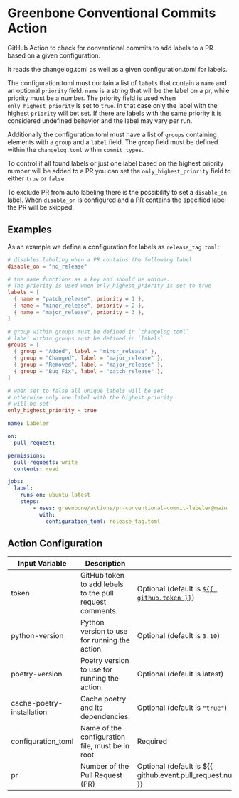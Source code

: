 # Greenbone Conventional Commits Action

GitHub Action to check for conventional commits to add labels to a PR based on a given configuration.

It reads the changelog.toml as well as a given configuration.toml for labels.

The configuration.toml must contain a list of `labels` that contain a `name` and an optional `priority` field.
`name` is a string that will be the label on a pr, while priority must be a number. The priority field is used when `only_highest_priority` is set to `true`. In that case only the label with the highest `priority` will bet set. If there are labels with the same priority it is considered undefined behavior and the label may vary per run.

Additionally the configuration.toml must have a list  of `groups` containing elements with a `group` and a `label` field. The `group` field must be defined within the `changelog.toml` within `commit_types`.

To control if all found labels or just one label based on the highest priority number will be added to a PR you can set the `only_highest_priority` field to either `true` or `false`.

To exclude PR from auto labeling there is the possibility to set a `disable_on` label. When `disable_on` is configured and a PR contains the specified label the PR will be skipped.


## Examples

As an example we define a configuration for labels as `release_tag.toml`:

```toml
# disables labeling when a PR contains the following label
disable_on = "no_release"

# the name functions as a key and should be unique.
# The priority is used when only_highest_priority is set to true
labels = [
  { name = "patch_release", priority = 1 },
  { name = "minor_release", priority = 2 },
  { name = "major_release", priority = 3 },
]

# group within groups must be defined in `changelog.toml`
# label within groups must be defined in `labels`
groups = [
  { group = "Added", label = "minor_release" },
  { group = "Changed", label = "major_release" },
  { group = "Removed", label = "major_release" },
  { group = "Bug Fix", label = "patch_release" },
]

# when set to false all unique labels will be set
# otherwise only one label with the highest priority
# will be set
only_highest_priority = true
```


```yml
name: Labeler

on:
  pull_request:

permissions:
  pull-requests: write
  contents: read

jobs:
  label:
    runs-on: ubuntu-latest
    steps:
        - uses: greenbone/actions/pr-conventional-commit-labeler@main
          with:
            configuration_toml: release_tag.toml
```


## Action Configuration

|Input Variable|Description| |
|--------------|-----------|-|
| token | GitHub token to add lebels to the pull request comments. | Optional (default is [`${{ github.token }}`](https://docs.github.com/en/actions/learn-github-actions/contexts#github-context)) |
| python-version | Python version to use for running the action. | Optional (default is `3.10`) |
| poetry-version | Poetry version to use for running the action. | Optional (default is latest) |
| cache-poetry-installation | Cache poetry and its dependencies. | Optional (default is `"true"`) |
| configuration_toml| Name of the configuration file, must be in root | Required  |
| pr | Number of the Pull Request (PR) | Optional (default is ${{ github.event.pull_request.number }} |
